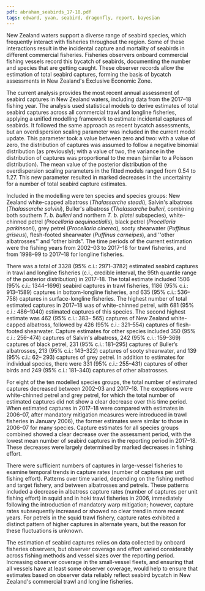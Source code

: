 ```yaml
---
pdf: abraham_seabirds_17-18.pdf
tags: edward, yvan, seabird, dragonfly, report, bayesian
---
```

New Zealand waters support a diverse range of seabird species, which frequently interact with fisheries
throughout the region. Some of these interactions result in the incidental capture and mortality of seabirds
in different commercial fisheries. Fisheries observers onboard commercial fishing vessels record this
bycatch of seabirds, documenting the number and species that are getting caught. These observer records
allow the estimation of total seabird captures, forming the basis of bycatch assessments in New Zealand's
Exclusive Economic Zone.

The current analysis provides the most recent annual assessment of seabird captures in New Zealand
waters, including data from the 2017–18 fishing year. The analysis used statistical models to derive
estimates of total seabird captures across all commercial trawl and longline fisheries, applying a unified
modelling framework to estimate incidental captures of seabirds. It followed the same approach as recent
bycatch assessments, but an overdispersion scaling parameter was included in the current model update.
This parameter took a value between zero and two: with a value of zero, the distribution of captures was
assumed to follow a negative binomial distribution (as previously); with a value of two, the variance in
the distribution of captures was proportional to the mean (similar to a Poisson distribution). The mean
value of the posterior distribution of the overdispersion scaling parameters in the fitted models ranged
from 0.54 to 1.27. This new parameter resulted in marked decreases in the uncertainty for a number of
total seabird capture estimates.

Included in the modelling were ten species and species groups: New Zealand white-capped albatross
(*Thalassarche steadi*), Salvin's albatross (*Thalassarche salvini*), Buller's albatross (*Thalassarche bulleri*,
combining both southern *T. b. bulleri* and northern *T. b. platei* subspecies), white-chinned petrel (*Procellaria aequinoctialis*), black petrel (*Procellaria parkinsoni*), grey petrel (*Procellaria cinerea*), sooty
shearwater (*Puffinus griseus*), flesh-footed shearwater (*Puffinus carneipes*), and ''other albatrosses'' and
“other birds”. The time periods of the current estimation were the fishing years from 2002–03 to 2017–18
for trawl fisheries, and from 1998–99 to 2017–18 for longline fisheries.

There was a total of 3328 (95% c.i.: 2971–3782) estimated seabird captures in trawl and longline fisheries
(c.i., credible interval, the 95th quantile range of the posterior distribution) in 2017–18. The total estimate
included 1506 (95% c.i.: 1344–1696) seabird captures in trawl fisheries, 1186 (95% c.i.: 913–1589)
captures in bottom-longline fisheries, and 635 (95% c.i.: 536–758) captures in surface-longline fisheries.
The highest number of total estimated captures in 2017–18 was of white-chinned petrel, with 681 (95%
c.i.: 486–1040) estimated captures of this species. The second highest estimate was 462 (95% c.i.: 383–
565) captures of New Zealand white-capped albatross, followed by 426 (95% c.i.: 321–554) captures of
flesh-footed shearwater. Capture estimates for other species included 350 (95% c.i.: 256–474) captures
of Salvin's albatross, 242 (95% c.i.: 159–369) captures of black petrel, 231 (95% c.i.: 181–295) captures
of Buller’s albatrosses, 213 (95% c.i.: 143–322) captures of sooty shearwater, and 139 (95% c.i.: 62–
293) captures of grey petrel. In addition to estimates for individual species, there were 331 (95% c.i.:
255–431) captures of other birds and 249 (95% c.i.: 181–340) captures of other albatrosses.

For eight of the ten modelled species groups, the total number of estimated captures decreased between
2002–03 and 2017–18. The exceptions were white-chinned petrel and grey petrel, for which the total
number of estimated captures did not show a clear decrease over this time period. When estimated captures in 2017–18 were compared with estimates in 2006–07, after mandatory mitigation measures were
introduced in trawl fisheries in January 2006), the former estimates were similar to those in 2006–07
for many species. Capture estimates for all species groups combined showed a clear decrease over the
assessment period, with the lowest mean number of seabird captures in the reporting period in 2017–18.
These decreases were largely determined by marked decreases in fishing effort.

There were sufficient numbers of captures in large-vessel fisheries to examine temporal trends in capture
rates (number of captures per unit fishing effort). Patterns over time varied, depending on the fishing
method and target fishery, and between albatrosses and petrels. These patterns included a decrease in
albatross capture rates (number of captures per unit fishing effort) in squid and in hoki trawl fisheries
in 2006, immediately following the introduction of mandatory warp mitigation; however, capture rates
subsequently increased or showed no clear trend in more recent years. For petrels in the squid trawl
fishery, capture rates exhibited a distinct pattern of higher captures in alternate years, but the reason for
these fluctuations is unknown.

The estimation of seabird captures relies on data collected by onboard fisheries observers, but observer
coverage and effort varied considerably across fishing methods and vessel sizes over the reporting period.
Increasing observer coverage in the small-vessel fleets, and ensuring that all vessels have at least some
observer coverage, would help to ensure that estimates based on observer data reliably reflect seabird
bycatch in New Zealand's commercial trawl and longline fisheries.
